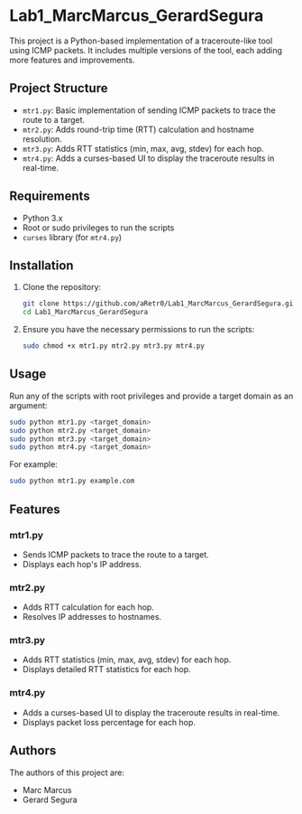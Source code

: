 # Lab1_MarcMarcus_GerardSegura

This project is a Python-based implementation of a traceroute-like tool using ICMP packets. It includes multiple
versions of the tool, each adding more features and improvements.

## Project Structure

- `mtr1.py`: Basic implementation of sending ICMP packets to trace the route to a target.
- `mtr2.py`: Adds round-trip time (RTT) calculation and hostname resolution.
- `mtr3.py`: Adds RTT statistics (min, max, avg, stdev) for each hop.
- `mtr4.py`: Adds a curses-based UI to display the traceroute results in real-time.

## Requirements

- Python 3.x
- Root or sudo privileges to run the scripts
- `curses` library (for `mtr4.py`)

## Installation

1. Clone the repository:
    ```sh
    git clone https://github.com/aRetr0/Lab1_MarcMarcus_GerardSegura.git
    cd Lab1_MarcMarcus_GerardSegura
    ```

2. Ensure you have the necessary permissions to run the scripts:
    ```sh
    sudo chmod +x mtr1.py mtr2.py mtr3.py mtr4.py
    ```

## Usage

Run any of the scripts with root privileges and provide a target domain as an argument:

```sh
sudo python mtr1.py <target_domain>
sudo python mtr2.py <target_domain>
sudo python mtr3.py <target_domain>
sudo python mtr4.py <target_domain>
```

For example:

```sh
sudo python mtr1.py example.com
```

## Features

### mtr1.py

- Sends ICMP packets to trace the route to a target.
- Displays each hop's IP address.

### mtr2.py

- Adds RTT calculation for each hop.
- Resolves IP addresses to hostnames.

### mtr3.py

- Adds RTT statistics (min, max, avg, stdev) for each hop.
- Displays detailed RTT statistics for each hop.

### mtr4.py

- Adds a curses-based UI to display the traceroute results in real-time.
- Displays packet loss percentage for each hop.

## Authors

The authors of this project are:

- Marc Marcus
- Gerard Segura
